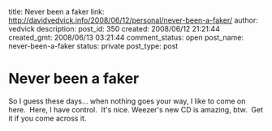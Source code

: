 title: Never been a faker
link: http://davidvedvick.info/2008/06/12/personal/never-been-a-faker/
author: vedvick
description: 
post_id: 350
created: 2008/06/12 21:21:44
created_gmt: 2008/06/13 03:21:44
comment_status: open
post_name: never-been-a-faker
status: private
post_type: post

# Never been a faker

So I guess these days... when nothing goes your way, I like to come on here.  Here, I have control.  It's nice. Weezer's new CD is amazing, btw.  Get it if you come across it.
